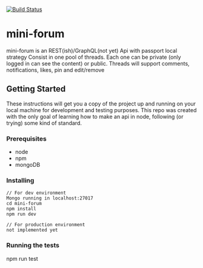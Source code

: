 [![Build Status](https://travis-ci.org/cinsua/mini-forum.svg?branch=master)](https://travis-ci.org/cinsua/mini-forum)
# mini-forum

mini-forum is an REST(ish)/GraphQL(not yet) Api with passport local strategy
Consist in one pool of threads. Each one can be private (only logged in can see the content) or public.
Threads will support comments, notifications, likes, pin and edit/remove


## Getting Started

These instructions will get you a copy of the project up and running on your local machine for development and testing purposes. This repo was created with the only goal of learning how to make an api in node, following (or trying) some kind of standard.

### Prerequisites

* node
* npm
* mongoDB

### Installing

```
// For dev environment
Mongo running in localhost:27017
cd mini-forum
npm install
npm run dev

```

```
// For production environment
not implemented yet
```

### Running the tests

npm run test

